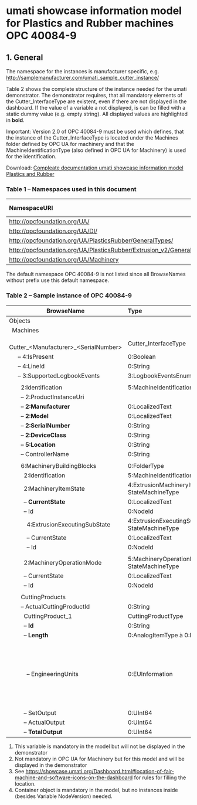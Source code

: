 # umati showcase information model for Plastics and Rubber machines OPC 40084-9

## 1. General

The namespace for the instances is manufacturer specific, e.g. <http://samplemanufacturer.com/umati_sample_cutter_instance/>

Table 2 shows the complete structure of the instance needed for the umati demonstrator. The demonstrator requires, that all mandatory elements of the Cutter_InterfaceType are existent, even if there are not displayed in the dashboard. If the value of a variable a not displayed, is can be filled with a static dummy value (e.g. empty string). All displayed values are highlighted in **bold**.

Important: Version 2.0 of OPC 40084-9 must be used which defines, that the instance of the Cutter_InterfaceType is located under the Machines folder defined by OPC UA for machinery and that the MachineIdentificationType (also defined in OPC UA for Machinery) is used for the identification.

Download: [Compleate documentation umati showcase information model Plastics and Rubber](https://github.com/umati/Showcase/tree/main/img/PlasticsRubber/PR_40084-9_PDF.pdf)

### Table 1 – Namespaces used in this document

| **NamespaceURI** | **Namespace Index** | **Example** |
| :- | :- | :- |
| <http://opcfoundation.org/UA/> | 0 | 0:NodeVersion |
| <http://opcfoundation.org/UA/DI/> | 2 | 2:DeviceClass |
| <http://opcfoundation.org/UA/PlasticsRubber/GeneralTypes/> | 3 | 3:MachineInformationType |
| <http://opcfoundation.org/UA/PlasticsRubber/Extrusion_v2/GeneralTypes/> | 4 | 4:ExtrusionDeviceType |
| <http://opcfoundation.org/UA/Machinery> | 5 | 5:MachineIdentificationType |

The default namespace OPC 40084-9 is not listed since all BrowseNames without prefix use this default namespace.

### Table 2 – Sample instance of OPC 40084-9

|**BrowseName**|**Type**|**Example Value**|**Remarks**|
| - | :- | :- | :- |
|Objects||||
|&ensp;Machines||||
|&ensp;&ensp;Cutter_&lt;Manufacturer>_&lt;SerialNumber>|Cutter\_InterfaceType|||
|&ensp;&ensp;&ensp;–	4:IsPresent|0:Boolean|true|1)|
|&ensp;&ensp;&ensp;–	4:LineId|0:String|“Profile line 1”|1)|
|&ensp;&ensp;&ensp;–	3:SupportedLogbookEvents|3:LogbookEventsEnumeration[]|*empty array / NULL*|1)|
|||||
|&ensp;&ensp;&ensp;&ensp;2:Identification|5:MachineIdentificationType|||
|&ensp;&ensp;&ensp;&ensp;–	2:ProductInstanceUri||“https://samplemanufacturer.com/Cutter1234”|1)|
|&ensp;&ensp;&ensp;&ensp;–	**2:Manufacturer**|0:LocalizedText|“Sample Manufacturer”||
|&ensp;&ensp;&ensp;&ensp;–	**2:Model**|0:LocalizedText|“Cutter 3000”|2)|
|&ensp;&ensp;&ensp;&ensp;–	**2:SerialNumber**|0:String|“1234”||
|&ensp;&ensp;&ensp;&ensp;–	**2:DeviceClass**|0:String|“Cutter”||
|&ensp;&ensp;&ensp;&ensp;–	**5:Location**|0:String|“K 14 F42/N 51.260407 E 6.744588”|2), 3)|
|&ensp;&ensp;&ensp;&ensp;–	ControllerName|0:String|“My Controller”|1)|
|||||
|&ensp;&ensp;&ensp;&ensp;6:MachineryBuildingBlocks|0:FolderType|||
|&ensp;&ensp;&ensp;&ensp;&ensp;2:Identification|5:MachineIdentificationType|Reference to the instance *Identification* above||
|&ensp;&ensp;&ensp;&ensp;&ensp;2:MachineryItemState|4:ExtrusionMachineryItemState\_<br>StateMachineType|||
|&ensp;&ensp;&ensp;&ensp;&ensp;–	**CurrentState**|0:LocalizedText|“Executing”||
|&ensp;&ensp;&ensp;&ensp;&ensp;–	Id|0:NodeId|ns=4;i=5092|1)|
|&ensp;&ensp;&ensp;&ensp;&ensp;&ensp;4:ExtrusionExecutingSubState|4:ExtrusionExecutingSubState\_<br>StateMachineType||1)|
|&ensp;&ensp;&ensp;&ensp;&ensp;&ensp;–	CurrentState|0:LocalizedText|“ControlledRun”|1)|
|&ensp;&ensp;&ensp;&ensp;&ensp;&ensp;–	Id|0:NodeId|ns=4;i=5070|1)|
|||||
|&ensp;&ensp;&ensp;&ensp;&ensp;2:MachineryOperationMode|5:MachineryOperationMode<br>StateMachineType|||
|&ensp;&ensp;&ensp;&ensp;&ensp;–	CurrentState|0:LocalizedText|“Processing”|1)|
|&ensp;&ensp;&ensp;&ensp;&ensp;–	Id|0:NodeId|ns=5;i=5026|1)|
|||||
|&ensp;&ensp;&ensp;&ensp;CuttingProducts||||
|&ensp;&ensp;&ensp;&ensp;–	ActualCuttingProductId|0:String|“Profile42 400mm”|1)|
|&ensp;&ensp;&ensp;&ensp;&ensp;CuttingProduct\_1|CuttingProductType|||
|&ensp;&ensp;&ensp;&ensp;&ensp;–	**Id**|0:String|“Profile42 400mm”||
|&ensp;&ensp;&ensp;&ensp;&ensp;–	**Length**|0:AnalogItemType à 0:Double|400||
|&ensp;&ensp;&ensp;&ensp;&ensp;&ensp;–	EngineeringUnits|0:EUInformation|<p>namespaceUri: “http://www.opcfoundation.org/UA/units/un/cefact”</p><p>unitId: 5066068</p><p>**displayName: “mm”**</p><p>description: “millimetre”</p>||
|&ensp;&ensp;&ensp;&ensp;&ensp;–	SetOutput|0:UInt64|1000|1)|
|&ensp;&ensp;&ensp;&ensp;&ensp;–	ActualOutput|0:UInt64|100|1)|
|&ensp;&ensp;&ensp;&ensp;&ensp;–	**TotalOutput**|0:UInt64|100||


1)	This variable is mandatory in the model but will not be displayed in the demonstrator
2)	Not mandatory in OPC UA for Machinery but for this model and will be displayed in the demonstrator
3)	See https://showcase.umati.org/Dashboard.html#location-of-fair-machine-and-software-icons-on-the-dashboard for rules for filling the location.
4)	Container object is mandatory in the model, but no instances inside (besides Variable NodeVersion) needed.

